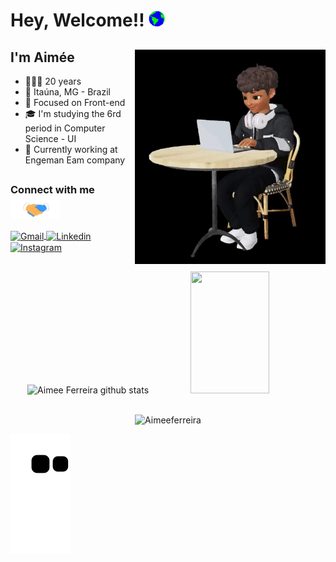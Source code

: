 # Hey, Welcome!! <img src="https://github.com/SatYu26/SatYu26/blob/master/Assets/Earth.gif" height="25px"> 
## I'm Aimée <img align="right" alt = "Aimee-avatar" src = "https://github.com/Aimeeferreira/Aimeeferreira/blob/main/.github/Gif/avatar_at.gif?raw=true" width="305px"  >

- 🧑🏽‍💻 20 years
- 🌃 Itaúna, MG - Brazil 
- 🎯 Focused on Front-end 
- 🎓 I'm studying the 6rd period in Computer Science - UI 
- 💼 Currently working at Engeman Eam company 

##
### Connect with me &nbsp; <img align = "center" alt = "Aimee-c" heigth = "30" width = "80" src = "https://raw.githubusercontent.com/SatYu26/SatYu26/master/Assets/Handshake.gif"  style = "max-width:100%;" > </img>
<a href = "mailto: aimeeferreira19@gmail.com" target = "_blank" >
<img align = "center" alt = "Gmail" heigth = "10" width = "47" src = "https://cdn-icons-png.flaticon.com/128/324/324123.png"  style = "max-width:100%;" > </a>
<a href = "https://www.linkedin.com/in/aimeeferreiraa/" target = "_blank" >
<img align = "center" alt = "Linkedin" heigth = "30" width = "38" src = "https://cdn-icons-png.flaticon.com/128/725/725337.png"  style = "max-width:100%;" > </a>
<a href = "https://www.instagram.com/aimeeferreira_/?hl=pt-br" target = "_blank" >
<img align = "center" alt = "Instagram" heigth = "30" width = "40" src ="https://cdn-icons-png.flaticon.com/512/725/725278.png" style = "max-width:100%;" > </a>

## 
<!--
<div align="LEFT">
  </br>
  <a href="https://github.com/Aimeeferreira">
  <img height="180em" src="https://github-readme-stats.vercel.app/api?username=Aimeeferreira&show_icons=true&theme=aura&include_all_commits=true&count_private=true"/> <img height="180em" src="https://github-readme-stats.vercel.app/api/top-langs/?username=Aimeeferreira&layout=compact&langs_count=7&theme=aura"/>
</div>
-->

<div align="center">  
  <img width="50%" height="195px" src="https://github-readme-stats.vercel.app/api?username=Aimeeferreira&show_icons=true&count_private=true&layout=compact&langs_count=7&title_color=9796ff&icon_color=ff8200&text_color=eeeeee&bg_color=0d1117" alt="Aimee Ferreira github stats" /> 
  <img width="50%" height="195px" src="https://github-readme-stats.vercel.app/api/top-langs/?username=Aimeeferreira&layout=compact&langs_count=7&title_color=9796ff&text_color=eeeeee&bg_color=0d1117" />
</div>

</br>

<p align="center"> <img src="https://komarev.com/ghpvc/?username=Aimeeferreira&label=Profile%20views&color=AD58FB&style=plastic" alt="Aimeeferreira" /></p>

![snake gif](https://github.com/Aimeeferreira/Aimeeferreira/blob/output/github-contribution-grid-snake.svg)




